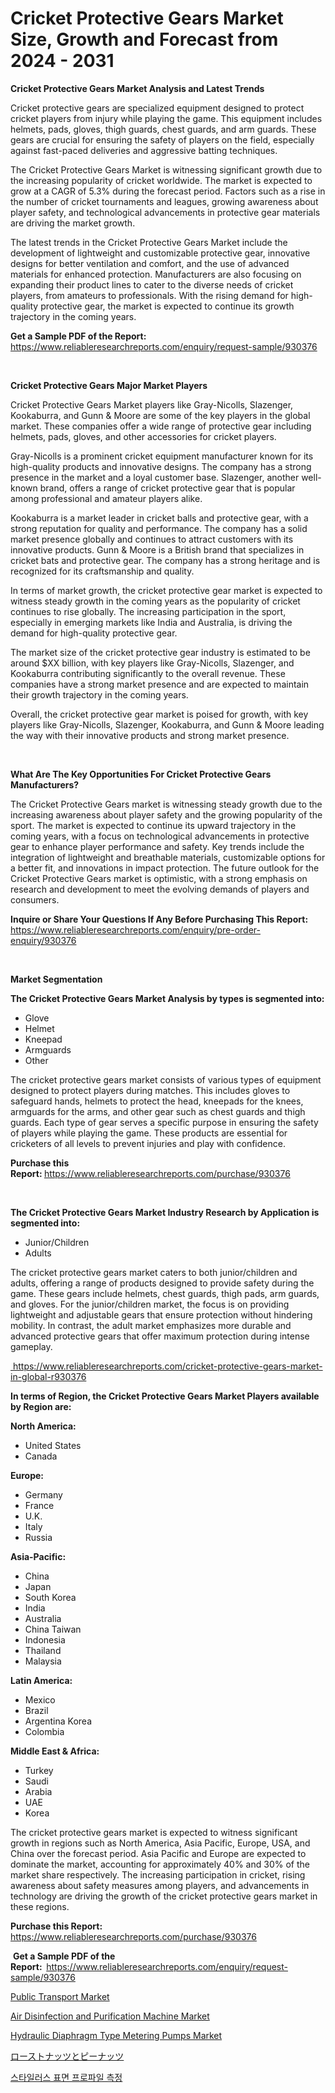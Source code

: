 <p><h1>Cricket Protective Gears Market Size, Growth and Forecast from 2024 - 2031</h1></p><p><strong>Cricket Protective Gears Market Analysis and Latest Trends</strong></p>
<p><p>Cricket protective gears are specialized equipment designed to protect cricket players from injury while playing the game. This equipment includes helmets, pads, gloves, thigh guards, chest guards, and arm guards. These gears are crucial for ensuring the safety of players on the field, especially against fast-paced deliveries and aggressive batting techniques.</p><p>The Cricket Protective Gears Market is witnessing significant growth due to the increasing popularity of cricket worldwide. The market is expected to grow at a CAGR of 5.3% during the forecast period. Factors such as a rise in the number of cricket tournaments and leagues, growing awareness about player safety, and technological advancements in protective gear materials are driving the market growth.</p><p>The latest trends in the Cricket Protective Gears Market include the development of lightweight and customizable protective gear, innovative designs for better ventilation and comfort, and the use of advanced materials for enhanced protection. Manufacturers are also focusing on expanding their product lines to cater to the diverse needs of cricket players, from amateurs to professionals. With the rising demand for high-quality protective gear, the market is expected to continue its growth trajectory in the coming years.</p></p>
<p><strong>Get a Sample PDF of the Report:&nbsp;</strong> <a href="https://www.reliableresearchreports.com/enquiry/request-sample/930376">https://www.reliableresearchreports.com/enquiry/request-sample/930376</a></p>
<p>&nbsp;</p>
<p><strong>Cricket Protective Gears Major Market Players</strong></p>
<p><p>Cricket Protective Gears Market players like Gray-Nicolls, Slazenger, Kookaburra, and Gunn & Moore are some of the key players in the global market. These companies offer a wide range of protective gear including helmets, pads, gloves, and other accessories for cricket players.</p><p>Gray-Nicolls is a prominent cricket equipment manufacturer known for its high-quality products and innovative designs. The company has a strong presence in the market and a loyal customer base. Slazenger, another well-known brand, offers a range of cricket protective gear that is popular among professional and amateur players alike.</p><p>Kookaburra is a market leader in cricket balls and protective gear, with a strong reputation for quality and performance. The company has a solid market presence globally and continues to attract customers with its innovative products. Gunn & Moore is a British brand that specializes in cricket bats and protective gear. The company has a strong heritage and is recognized for its craftsmanship and quality.</p><p>In terms of market growth, the cricket protective gear market is expected to witness steady growth in the coming years as the popularity of cricket continues to rise globally. The increasing participation in the sport, especially in emerging markets like India and Australia, is driving the demand for high-quality protective gear.</p><p>The market size of the cricket protective gear industry is estimated to be around $XX billion, with key players like Gray-Nicolls, Slazenger, and Kookaburra contributing significantly to the overall revenue. These companies have a strong market presence and are expected to maintain their growth trajectory in the coming years.</p><p>Overall, the cricket protective gear market is poised for growth, with key players like Gray-Nicolls, Slazenger, Kookaburra, and Gunn & Moore leading the way with their innovative products and strong market presence.</p></p>
<p>&nbsp;</p>
<p><strong>What Are The Key Opportunities For Cricket Protective Gears Manufacturers?</strong></p>
<p><p>The Cricket Protective Gears market is witnessing steady growth due to the increasing awareness about player safety and the growing popularity of the sport. The market is expected to continue its upward trajectory in the coming years, with a focus on technological advancements in protective gear to enhance player performance and safety. Key trends include the integration of lightweight and breathable materials, customizable options for a better fit, and innovations in impact protection. The future outlook for the Cricket Protective Gears market is optimistic, with a strong emphasis on research and development to meet the evolving demands of players and consumers.</p></p>
<p><strong>Inquire or Share Your Questions If Any Before Purchasing This Report:</strong> <a href="https://www.reliableresearchreports.com/enquiry/pre-order-enquiry/930376">https://www.reliableresearchreports.com/enquiry/pre-order-enquiry/930376</a></p>
<p>&nbsp;</p>
<p><strong>Market Segmentation</strong></p>
<p><strong>The Cricket Protective Gears Market Analysis by types is segmented into:</strong></p>
<p><ul><li>Glove</li><li>Helmet</li><li>Kneepad</li><li>Armguards</li><li>Other</li></ul></p>
<p><p>The cricket protective gears market consists of various types of equipment designed to protect players during matches. This includes gloves to safeguard hands, helmets to protect the head, kneepads for the knees, armguards for the arms, and other gear such as chest guards and thigh guards. Each type of gear serves a specific purpose in ensuring the safety of players while playing the game. These products are essential for cricketers of all levels to prevent injuries and play with confidence.</p></p>
<p><strong>Purchase this Report:&nbsp;</strong><a href="https://www.reliableresearchreports.com/purchase/930376">https://www.reliableresearchreports.com/purchase/930376</a></p>
<p>&nbsp;</p>
<p><strong>The Cricket Protective Gears Market Industry Research by Application is segmented into:</strong></p>
<p><ul><li>Junior/Children</li><li>Adults</li></ul></p>
<p><p>The cricket protective gears market caters to both junior/children and adults, offering a range of products designed to provide safety during the game. These gears include helmets, chest guards, thigh pads, arm guards, and gloves. For the junior/children market, the focus is on providing lightweight and adjustable gears that ensure protection without hindering mobility. In contrast, the adult market emphasizes more durable and advanced protective gears that offer maximum protection during intense gameplay.</p></p>
<p><a href="https://www.reliableresearchreports.com/cricket-protective-gears-market-in-global-r930376">&nbsp;https://www.reliableresearchreports.com/cricket-protective-gears-market-in-global-r930376</a></p>
<p><strong>In terms of Region, the Cricket Protective Gears Market Players available by Region are:</strong></p>
<p>
    <p> <strong> North America: </strong>
        <ul>
            <li>United States</li>
            <li>Canada</li>
        </ul>
        </p> 
    <p> <strong> Europe: </strong>
        <ul>
            <li>Germany</li>
            <li>France</li>
            <li>U.K.</li>
            <li>Italy</li>
            <li>Russia</li>
        </ul>
        </p> 
    <p> <strong> Asia-Pacific: </strong>
        <ul>
            <li>China</li>
            <li>Japan</li>
            <li>South Korea</li>
            <li>India</li>
            <li>Australia</li>
            <li>China Taiwan</li>
            <li>Indonesia</li>
            <li>Thailand</li>
            <li>Malaysia</li>
        </ul>
        </p> 
    <p> <strong> Latin America: </strong>
        <ul>
            <li>Mexico</li>
            <li>Brazil</li>
            <li>Argentina Korea</li>
            <li>Colombia</li>
        </ul>
        </p> 
    <p> <strong> Middle East & Africa: </strong>
        <ul>
            <li>Turkey</li>
            <li>Saudi</li>
            <li>Arabia</li>
            <li>UAE</li>
            <li>Korea</li>
        </ul>
    </p>
    </p>
<p><p>The cricket protective gears market is expected to witness significant growth in regions such as North America, Asia Pacific, Europe, USA, and China over the forecast period. Asia Pacific and Europe are expected to dominate the market, accounting for approximately 40% and 30% of the market share respectively. The increasing participation in cricket, rising awareness about safety measures among players, and advancements in technology are driving the growth of the cricket protective gears market in these regions.</p></p>
<p><strong>Purchase this Report: </strong><a href="https://www.reliableresearchreports.com/purchase/930376">https://www.reliableresearchreports.com/purchase/930376</a></p>
<p>&nbsp;<strong>Get a Sample PDF of the Report:&nbsp;&nbsp;</strong><a href="https://www.reliableresearchreports.com/enquiry/request-sample/930376">https://www.reliableresearchreports.com/enquiry/request-sample/930376</a></p>
<p><strong></strong></p>
<p><p><a href="https://medium.com/@bethelokon998/public-transport-market-outlook-complete-industry-analysis-2024-to-2031-bec4f8c447ea">Public Transport Market</a></p><p><a href="https://issuu.com/reportprime-2/docs/air-disinfection-and-purification-m_df6fc37f1a4192">Air Disinfection and Purification Machine Market</a></p><p><a href="https://github.com/arionmp/Market-Research-Report-List-5/blob/main/hydraulic-diaphragm-type-metering-pumps-market.md">Hydraulic Diaphragm Type Metering Pumps Market</a></p><p><a href="https://github.com/mohamedbakry57/Market-Research-Report-List-5/blob/main/980617787319.md">ローストナッツとピーナッツ</a></p><p><a href="https://github.com/laholand/Market-Research-Report-List-6/blob/main/6433547108209.md">스타일러스 표면 프로파일 측정</a></p></p>